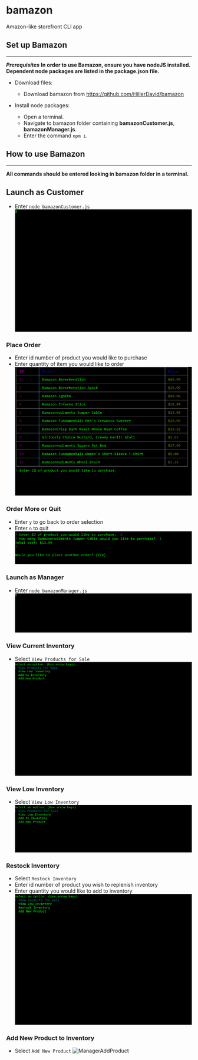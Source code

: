 # bamazon
Amazon-like storefront CLI app

## Set up Bamazon
-----------------------------
**_Prerequisites_**
**In order to use Bamazon, ensure you have nodeJS installed.**
**Dependent node packages are listed in the package.json file.**

- Download files:
    - Download bamazon from https://github.com/HillerDavid/bamazon
    

- Install node packages:
    - Open a terminal.
    - Navigate to bamazon folder containing **bamazonCustomer.js**, **bamazonManager.js**.
    - Enter the command ```npm i```.

## How to use Bamazon
-----------------------------
**All commands should be entered looking in bamazon folder in a terminal.**

## Launch as Customer
- Enter ```node bamazonCustomer.js```
![CustomerStart](gifs/customer-start.gif)

### Place Order
- Enter id number of product you would like to purchase
- Enter quantity of item you would like to order
![CustomerPlaceOrder](gifs/customer-place-order.gif)

### Order More or Quit
- Enter ```y``` to go back to order selection
- Enter ```n``` to quit
![CustomerOrderMore](gifs/customer-restart.gif)

### Launch as Manager
- Enter ```node bamazonManager.js```
![ManagerStart](gifs/manager-start.gif)

### View Current Inventory
- Select ```View Products for Sale```
![ManagerCurrentInventory](gifs/manager-current-inventory.gif)

### View Low Inventory
- Select ```View Low Inventory```
![ManagerLowInventory](gifs/manager-low-inventory.gif)

### Restock Inventory
- Select ```Restock Inventory```
- Enter id number of product you wish to replenish inventory
- Enter quantity you would like to add to inventory
![ManagerRestock](gifs/manager-restock.gif)

### Add New Product to Inventory
- Select ```Add New Product```
![ManagerAddProduct](gifs/manager-add-product)